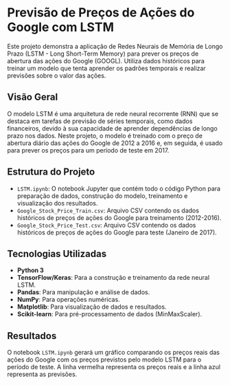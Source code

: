 # Previsão de Preços de Ações do Google com LSTM

Este projeto demonstra a aplicação de Redes Neurais de Memória de Longo Prazo (LSTM - Long Short-Term Memory) para prever os preços de abertura das ações do Google (GOOGL). Utiliza dados históricos para treinar um modelo que tenta aprender os padrões temporais e realizar previsões sobre o valor das ações.

## Visão Geral

O modelo LSTM é uma arquitetura de rede neural recorrente (RNN) que se destaca em tarefas de previsão de séries temporais, como dados financeiros, devido à sua capacidade de aprender dependências de longo prazo nos dados. Neste projeto, o modelo é treinado com o preço de abertura diário das ações do Google de 2012 a 2016 e, em seguida, é usado para prever os preços para um período de teste em 2017.

## Estrutura do Projeto

* `LSTM.ipynb`: O notebook Jupyter que contém todo o código Python para preparação de dados, construção do modelo, treinamento e visualização dos resultados.
* `Google_Stock_Price_Train.csv`: Arquivo CSV contendo os dados históricos de preços de ações do Google para treinamento (2012-2016).
* `Google_Stock_Price_Test.csv`: Arquivo CSV contendo os dados históricos de preços de ações do Google para teste (Janeiro de 2017).

## Tecnologias Utilizadas

* **Python 3**
* **TensorFlow/Keras**: Para a construção e treinamento da rede neural LSTM.
* **Pandas**: Para manipulação e análise de dados.
* **NumPy**: Para operações numéricas.
* **Matplotlib**: Para visualização de dados e resultados.
* **Scikit-learn**: Para pré-processamento de dados (MinMaxScaler).


## Resultados

O notebook `LSTM.ipynb` gerará um gráfico comparando os preços reais das ações do Google com os preços previstos pelo modelo LSTM para o período de teste. A linha vermelha representa os preços reais e a linha azul representa as previsões.
